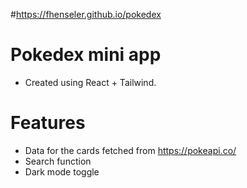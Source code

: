 #https://fhenseler.github.io/pokedex

# Pokedex mini app

- Created using React + Tailwind.

# Features

- Data for the cards fetched from https://pokeapi.co/
- Search function
- Dark mode toggle
